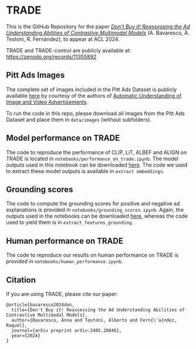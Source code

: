 # TRADE
 
This is the GitHub Repository for the paper [_Don’t Buy it! Reassessing the Ad Understanding Abilities
of Contrastive Multimodal Models_](https://arxiv.org/abs/2405.20846) (A. Bavaresco, A. Testoni, R. Fernández), to appear at ACL 2024.

TRADE and TRADE-control are publicly available at: https://zenodo.org/records/11355892

## Pitt Ads Images

The complete set of images included in the Pitt Ads Dataset is publicly available [here](https://people.cs.pitt.edu/~mzhang/image_ads/) by courtesy of the authors of [Automatic Understanding of Image and Video Advertisements](https://openaccess.thecvf.com/content_cvpr_2017/papers/Hussain_Automatic_Understanding_of_CVPR_2017_paper.pdf).

To run the code in this repo, please download all images from the Pitt Ads Dataset and place them in `data/images` (without subfolders).

## Model performance on TRADE

The code to reproduce the performance of CLIP, LiT, ALBEF and ALIGN on TRADE is located in `notebooks/performance_on_trade.ipynb`. The model outputs used in this notebook can be downloaded [here](https://surfdrive.surf.nl/files/index.php/s/M8ojV48yirTTJ6X). The code we used to extract these model outputs is available in `extract embeddings`.

## Grounding scores

The code to compute the grounding scores for positive and negative ad explanations is provided in `notebooks/grounding_scores.ipynb`. Again, the outputs used in the notebooks can be downloaded [here](https://surfdrive.surf.nl/files/index.php/s/M8ojV48yirTTJ6X), whereas the code used to yield them is in `extract_features_grounding`.

## Human performance on TRADE

The code to reproduce our results on human performance on TRADE is provided in `notebooks/human_performance.ipynb`.

## Citation

If you are using TRADE, please cite our paper:

```
@article{bavaresco2024don,
  title={Don't Buy it! Reassessing the Ad Understanding Abilities of Contrastive Multimodal Models},
  author={Bavaresco, Anna and Testoni, Alberto and Fern{\'a}ndez, Raquel},
  journal={arXiv preprint arXiv:2405.20846},
  year={2024}
}
```

 
